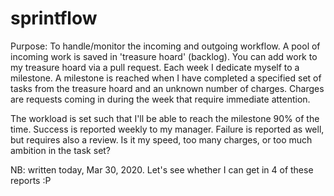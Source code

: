 # sprintflow
Purpose: To handle/monitor the incoming and outgoing workflow.
A pool of incoming work is saved in 'treasure hoard' (backlog). You can add work to my treasure hoard via a pull request.
Each week I dedicate myself to a milestone.
A milestone is reached when I have completed a specified set of tasks from the treasure hoard and an unknown number of charges. 
Charges are requests coming in during the week that require immediate attention.

The workload is set such that I'll be able to reach the milestone 90% of the time. Success is reported weekly to my manager. Failure is reported as well, but requires also a review. Is it my speed, too many charges, or too much ambition in the task set?

NB: written today, Mar 30, 2020. Let's see whether I can get in 4 of these reports :P



